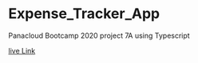 # Expense_Tracker_App
Panacloud Bootcamp 2020  project 7A  using Typescript 

[live Link](http://expensetrkr.surge.sh/)
